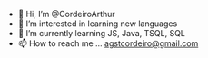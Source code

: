 - 👋 Hi, I’m @CordeiroArthur
- 👀 I’m interested in learning new languages
- 🌱 I’m currently learning JS, Java, TSQL, SQL
- 📫 How to reach me ...
 agstcordeiro@gmail.com

<!---
CordeiroArthur/CordeiroArthur is a ✨ special ✨ repository because its `README.md` (this file) appears on your GitHub profile.
You can click the Preview link to take a look at your changes.
--->
